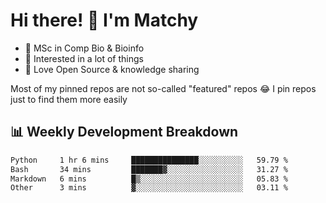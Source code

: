 # Hi there! 👋 I'm Matchy

- 🧬 MSc in Comp Bio & Bioinfo
- 🎈 Interested in a lot of things
- 💜 Love Open Source & knowledge sharing

Most of my pinned repos are not so-called "featured" repos 😂 I pin repos just to find them more easily

## 📊 Weekly Development Breakdown

<!--START_SECTION:waka-->

```txt
Python     1 hr 6 mins     ███████████████░░░░░░░░░░   59.79 %
Bash       34 mins         ███████▓░░░░░░░░░░░░░░░░░   31.27 %
Markdown   6 mins          █▒░░░░░░░░░░░░░░░░░░░░░░░   05.83 %
Other      3 mins          ▓░░░░░░░░░░░░░░░░░░░░░░░░   03.11 %
```

<!--END_SECTION:waka-->
